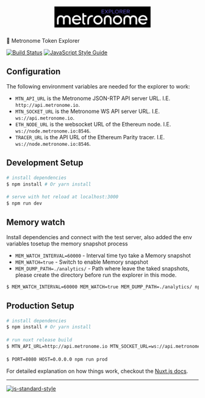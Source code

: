 <h1 align="center">
  <img src="./assets/img/logo-black.png" alt="Metronome Explorer" width="50%">
</h1>

🔎 Metronome Token Explorer

[![Build Status](https://travis-ci.com/MetronomeToken/metronome-explorer.svg?token=zFtwnjoHbEAEPUQyswR1&branch=master)](https://travis-ci.com/MetronomeToken/metronome-desktop-wallet)
[![JavaScript Style Guide](https://img.shields.io/badge/code_style-standard-brightgreen.svg)](https://standardjs.com)

## Configuration

The following environment variables are needed for the explorer to work:

- `MTN_API_URL` is the Metronome JSON-RTP API server URL. I.E. `http://api.metronome.io`.
- `MTN_SOCKET_URL` is the Metronome WS API server URL. I.E. `ws://api.metronome.io`.
- `ETH_NODE_URL` is the websocket URL of the Ethereum node. I.E. `ws://node.metronome.io:8546`.
- `TRACER_URL` is the API URL of the Ethereum Parity tracer. I.E. `ws://node.metronome.io:8546`.

## Development Setup

``` bash
# install dependencies
$ npm install # Or yarn install

# serve with hot reload at localhost:3000
$ npm run dev
```
## Memory watch

Install dependencies and connect with the test server, also added the env variables tosetup the memory snapshot process

 * `MEM_WATCH_INTERVAL=60000` - Interval time tyo take a Memory snapshot
 * `MEM_WATCH=true`  - Switch to enable Memory snapshot
 * `MEM_DUMP_PATH=./analytics/` - Path where leave the taked snapshots, please create the directory before run the explorer in this mode.

```bash
$ MEM_WATCH_INTERVAL=60000 MEM_WATCH=true MEM_DUMP_PATH=./analytics/ npm run dev:test
```

## Production Setup

``` bash
# install dependencies
$ npm install # Or yarn install

# run nuxt release build
$ MTN_API_URL=http://api.metronome.io MTN_SOCKET_URL=ws://api.metronome.io ETH_NODE_URL=ws://node.metronome.io:8546 npm run build

$ PORT=8080 HOST=0.0.0.0 npm run prod
```

For detailed explanation on how things work, checkout the [Nuxt.js docs](https://github.com/nuxt/nuxt.js).

---
[![js-standard-style](https://cdn.rawgit.com/standard/standard/master/badge.svg)](http://standardjs.com)

